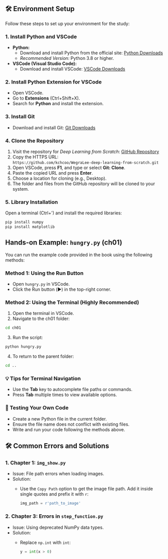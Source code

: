 ## 🛠️ Environment Setup

Follow these steps to set up your environment for the study:

### 1. Install Python and VSCode

- **Python:**
   - Download and install Python from the official site: [Python Downloads](https://www.python.org/downloads/)
   - *Recommended Version:* Python 3.8 or higher.
- **VSCode (Visual Studio Code):**
   - Download and install VSCode: [VSCode Downloads](https://code.visualstudio.com/)

### 2. Install Python Extension for VSCode

- Open VSCode.
- Go to **Extensions** (Ctrl+Shift+X).
- Search for **Python** and install the extension.

### 3. Install Git

- Download and install Git: [Git Downloads](https://git-scm.com/downloads)

### 4. Clone the Repository

1. Visit the repository for *Deep Learning from Scratch*: [GitHub Repository](https://github.com/kchcoo/WegraLee-deep-learning-from-scratch)
2. Copy the HTTPS URL:  
   `https://github.com/kchcoo/WegraLee-deep-learning-from-scratch.git`
3. Open VSCode, press **F1**, and type or select **Git: Clone**.
4. Paste the copied URL and press **Enter**.
5. Choose a location for cloning (e.g., Desktop).
6. The folder and files from the GitHub repository will be cloned to your system.

### 5. Library Installation

Open a terminal (Ctrl+') and install the required libraries:
```bash
pip install numpy
pip install matplotlib
```

## Hands-on Example: `hungry.py` (ch01)

You can run the example code provided in the book using the following methods:

### Method 1: Using the Run Button

- Open `hungry.py` in VSCode.
- Click the Run button (▶️) in the top-right corner.

### Method 2: Using the Terminal (Highly Recommended)

1. Open the terminal in VSCode.
2. Navigate to the ch01 folder:
```bash
cd ch01
```
3. Run the script:
```bash
python hungry.py
```
4. To return to the parent folder:
```bash
cd ..
```

### 💡 **Tips for Terminal Navigation**

- Use the **Tab** key to autocomplete file paths or commands.
- Press **Tab** multiple times to view available options.

### 📝 Testing Your Own Code

- Create a new Python file in the current folder.
- Ensure the file name does not conflict with existing files.
- Write and run your code following the methods above.

## 🛠️ Common Errors and Solutions

### 1. Chapter 1: `img_show.py`

- Issue: File path errors when loading images.
- Solution:
  - Use the `Copy Path` option to get the image file path. Add it inside single quotes and prefix it with `r`:
    
    ```python
    img_path = r'path_to_image'
    ```

### 2. Chapter 3: Errors in `step_function.py`

- Issue: Using deprecated NumPy data types.
- Solution:
   - Replace `np.int` with `int`:
     
     ```python
     y = int(x > 0)
     ```
